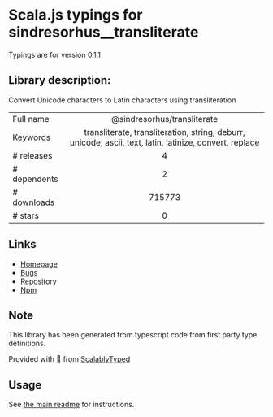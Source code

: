 
# Scala.js typings for sindresorhus__transliterate

Typings are for version 0.1.1

## Library description:
Convert Unicode characters to Latin characters using transliteration

|                    |                 |
| ------------------ | :-------------: |
| Full name          | @sindresorhus/transliterate |
| Keywords           | transliterate, transliteration, string, deburr, unicode, ascii, text, latin, latinize, convert, replace |
| # releases         | 4 |
| # dependents       | 2 |
| # downloads        | 715773 |
| # stars            | 0 |

## Links
- [Homepage](https://github.com/sindresorhus/transliterate#readme)
- [Bugs](https://github.com/sindresorhus/transliterate/issues)
- [Repository](https://github.com/sindresorhus/transliterate)
- [Npm](https://www.npmjs.com/package/%40sindresorhus%2Ftransliterate)
    


## Note
This library has been generated from typescript code from first party type definitions.

Provided with :purple_heart: from [ScalablyTyped](https://github.com/oyvindberg/ScalablyTyped)

## Usage
See [the main readme](../../readme.md) for instructions.


